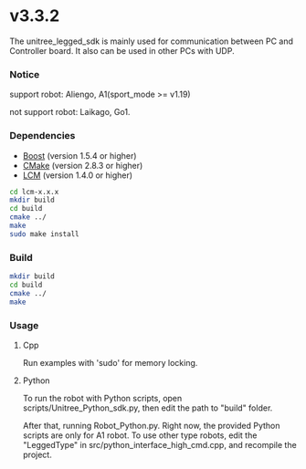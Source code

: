 # v3.3.2
The unitree_legged_sdk is mainly used for communication between PC and Controller board.
It also can be used in other PCs with UDP.

### Notice
support robot: Aliengo, A1(sport_mode >= v1.19)

not support robot: Laikago, Go1.

### Dependencies
* [Boost](http://www.boost.org) (version 1.5.4 or higher)
* [CMake](http://www.cmake.org) (version 2.8.3 or higher)
* [LCM](https://lcm-proj.github.io) (version 1.4.0 or higher)
```bash
cd lcm-x.x.x
mkdir build
cd build
cmake ../
make
sudo make install
```

### Build
```bash
mkdir build
cd build
cmake ../
make
```

### Usage
1.  Cpp

    Run examples with 'sudo' for memory locking.

2. Python

    To run the robot with Python scripts, open scripts/Unitree_Python_sdk.py, then edit the path to "build" folder.

    After that, running Robot_Python.py. Right now, the provided Python scripts are only for A1 robot. To use other type robots, edit the "LeggedType" in src/python_interface_high_cmd.cpp, and recompile the project.
